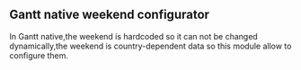 Gantt native weekend configurator
---------------------------------
In Gantt native,the weekend is hardcoded so it can not be changed dynamically,the weekend is country-dependent data so this module allow to configure them.



